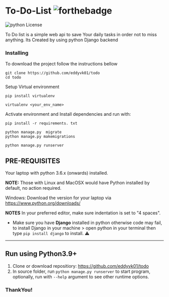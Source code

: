 # To-Do-List  ![forthebadge](https://forthebadge.com/images/badges/made-with-Python.svg)
![python License](https://img.shields.io/badge/MADE%20WITH-Django-blue.svg)

To Do list is a simple web api to save Your daily tasks in order not to miss anything. Its Created by using python Django backend


### Installing

To download the project follow the instructions bellow

```
git clone https://github.com/eddyvk01/todo
cd todo
```
Setup Virtual environment
```
pip install virtualenv

virtualenv <your_env_name>
```

Activate environment and Install dependencies and run with:
 

```
pip install -r requirements. txt
```
```
python manage.py  migrate
python manage.py makemigrations

python manage.py runserver
```

## PRE-REQUISITES
Your laptop with python 3.6.x (onwards) installed.

**NOTE:** Those with Linux and MacOSX would have Python installed by default, no action required.

Windows: Download the version for your laptop via https://www.python.org/downloads/

**NOTES**
In your preferred editor, make sure indentation is set to "4 spaces".

* Make sure you have **Django** installed in python otherwise code may fail, to install Django in your machine > open python in your terminal then type `pip install django` to install. :warning:

---

## Run using Python3.9+
1. Clone or download repositiory: https://github.com/eddyvk01/todo
2. In source folder, run `python manage.py runserver` to start program, optionally, run with `--help` argument to see other runtime options.
 
### ThankYou!